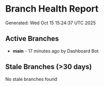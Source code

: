 # Branch Health Report
Generated: Wed Oct 15 15:24:37 UTC 2025

## Active Branches
- **main** - 17 minutes ago by Dashboard Bot

## Stale Branches (>30 days)
No stale branches found
